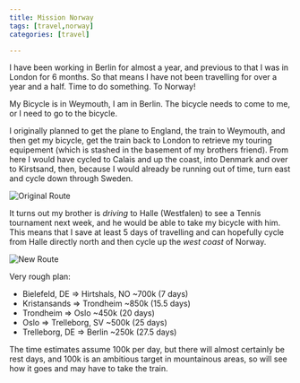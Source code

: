 ```yaml
---
title: Mission Norway
tags: [travel,norway]
categories: [travel]

---
```

I have been working in Berlin for almost a year, and previous to that I was in
London for 6 months. So that means I have not been travelling for over a year
and a half. Time to do something. To Norway!

My Bicycle is in Weymouth, I am in Berlin. The bicycle needs to come to me, or
I need to go to the bicycle.

I originally planned to get the plane to England, the train to Weymouth, and
then get my bicycle, get the train back to London to retrieve my touring
equipement (which is stashed in the basement of my brothers friend). From here
I would have cycled to Calais and up the coast, into Denmark and over to
Kirstsand, then, because I would already be running out of time, turn east and
cycle down through Sweden.

![Original Route](/images/norway/original_route.png)

It turns out my brother is _driving_ to Halle (Westfalen) to see a Tennis
tournament next week, and he would be able to take my bicycle with him. This
means that I save at least 5 days of travelling and can hopefully cycle from
Halle directly north and then cycle up the _west coast_ of Norway.

![New Route](/images/norway/new_route.png)

Very rough plan:

- Bielefeld, DE => Hirtshals, NO ~700k (7 days)
- Kristansands => Trondheim ~850k (15.5 days)
- Trondheim => Oslo ~450k (20 days)
- Oslo => Trelleborg, SV ~500k (25 days)
- Trelleborg, DE => Berlin ~250k (27.5 days)

The time estimates assume 100k per day, but there will almost certainly be
rest days, and 100k is an ambitious target in mountainous areas, so will see
how it goes and may have to take the train.

